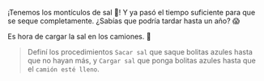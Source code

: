 ¡Tenemos los montículos de sal :tada:! Y ya pasó el tiempo suficiente para que se seque completamente. ¿Sabías que podría tardar hasta un año? :scream:

Es hora de cargar la sal en los camiones. :truck:

> Definí los procedimientos `Sacar sal` que saque bolitas azules hasta que no hayan más, y `Cargar sal` que ponga bolitas azules hasta que el `camión esté lleno`. 